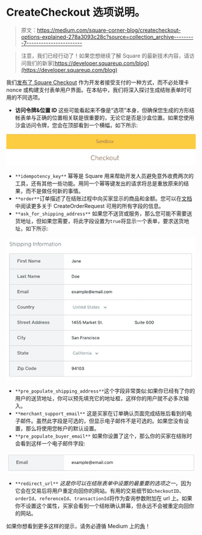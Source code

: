 # CreateCheckout 选项说明。

> 原文：<https://medium.com/square-corner-blog/createcheckout-options-explained-278a3093c28c?source=collection_archive---------7----------------------->

> 注意，我们已经行动了！如果您想继续了解 Square 的最新技术内容，请访问我们的新家[https://developer.squareup.com/blog](https://developer.squareup.com/blog)

我们[发布了 Square Checkout](/square-corner-blog/introducing-square-checkout-2991fc713c5c) 作为开发者接受支付的一种方式，而不必处理卡 nonce 或构建支付表单用户界面。在本帖中，我们将深入探讨生成结账表单时可用的不同选项。

*   **访问令牌&位置 ID** 这些可能看起来不像是“选项”本身，但确保您生成的方形结帐表单与正确的位置相关联是很重要的，无论它是否是沙盒位置。如果您使用沙盒访问令牌，您会在顶部看到一个横幅，如下所示:

![](img/c72df1c455ff60588693c6dc154691ac.png)

*   `**idempotency_key**` 幂等是 Square 用来帮助开发人员避免意外收费两次的工具，还有其他一些功能。用同一个幂等键发出的请求将总是重放原来的结果，而不是做任何新的事情。
*   `**order**`订单描述了在结账过程中向买家显示的商品和金额。您可以在[文档](https://docs.connect.squareup.com/api/connect/v2#type-createorderrequest)中阅读更多关于 CreateOrderRequest 可用的所有字段的信息。
*   `**ask_for_shipping_address**` 如果您不送货或服务，那么您可能不需要送货地址，但如果您需要，将此字段设置为`true`将显示一个表单，要求送货地址，如下所示:

![](img/99f2212b53adee5cea16fd327901372d.png)

*   `**pre_populate_shipping_address**`这个字段非常类似:如果你已经有了你的用户的送货地址，你可以预先填充它的地址框，这样你的用户就不必多次输入。
*   `**merchant_support_email**` 这是买家在订单确认页面完成结账后看到的电子邮件。虽然此字段是可选的，但显示电子邮件不是可选的。如果您没有设置，那么将使用您帐户的默认设置。
*   `**pre_populate_buyer_email**` 如果你设置了这个，那么你的买家在结账时会看到这样一个电子邮件字段:

![](img/b70bd15b5ddb846e127093f16d13be45.png)

*   `**redirect_url**` *这是你可以在结账表单中设置的最重要的选项之一*，因为它会在交易后将用户重定向回你的网站。有用的交易细节如`checkoutID`、`orderId`、`referenceId`、`transactionId`将作为查询参数附加在 url 上。如果你不设置这个属性，买家会看到一个结帐确认屏幕，但永远不会被重定向回你的网站。

如果你想看到更多这样的提示，请务必遵循 Medium 上的[角](https://medium.com/square-corner-blog)！